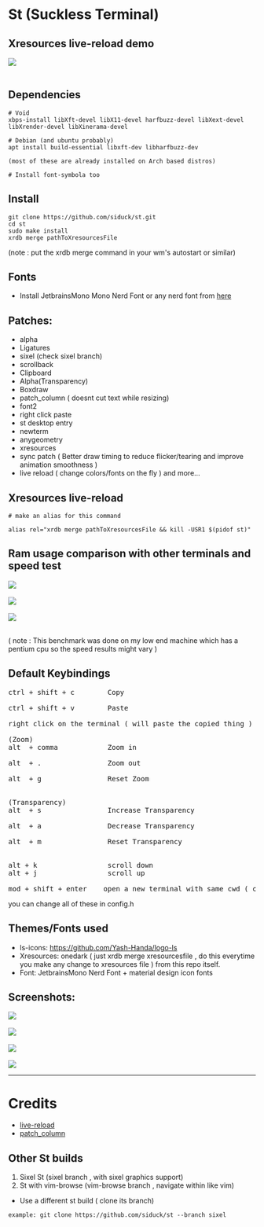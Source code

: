 # St (Suckless Terminal)

## Xresources live-reload demo

<img src="https://github.com/siduck/dotfiles/blob/all/rice%20flex/live-reloadXresources.gif"> <br><br>

## Dependencies

```
# Void 
xbps-install libXft-devel libX11-devel harfbuzz-devel libXext-devel libXrender-devel libXinerama-devel
 
# Debian (and ubuntu probably)
apt install build-essential libxft-dev libharfbuzz-dev 

(most of these are already installed on Arch based distros)

# Install font-symbola too
```

## Install

```
git clone https://github.com/siduck/st.git
cd st
sudo make install 
xrdb merge pathToXresourcesFile
```

(note : put the xrdb merge command in your wm's autostart or similar) 

## Fonts 

- Install JetbrainsMono Mono Nerd Font or any nerd font from [here](https://www.nerdfonts.com/font-downloads)

## Patches:

- alpha 
- Ligatures
- sixel (check sixel branch)
- scrollback
- Clipboard
- Alpha(Transparency)
- Boxdraw
- patch_column ( doesnt cut text while resizing)
- font2
- right click paste
- st desktop entry
- newterm
- anygeometry
- xresources
- sync patch ( Better draw timing to reduce flicker/tearing and improve animation smoothness )
- live reload ( change colors/fonts on the fly )
  and more...
  <br>

## Xresources live-reload

```
# make an alias for this command

alias rel="xrdb merge pathToXresourcesFile && kill -USR1 $(pidof st)"
```

## Ram usage comparison with other terminals and speed test
<img src="https://raw.githubusercontent.com/siduck/dotfiles/all/rice%20flex/terminal_ramUsage.jpg"> <br><br>
<img src="https://raw.githubusercontent.com/siduck/dotfiles/all/rice%20flex/speedTest.png"> <br><br>
<img src="https://raw.githubusercontent.com/siduck/dotfiles/all/rice%20flex/speedTest1.png"> <br><br>

( note : This benchmark was done on my low end machine which has a pentium cpu so the speed results might vary )

## Default Keybindings<br>

<pre>
ctrl + shift + c        Copy  <br>
ctrl + shift + v        Paste <br>
right click on the terminal ( will paste the copied thing ) 

(Zoom)
alt  + comma            Zoom in <br>
alt  + .                Zoom out <br>
alt  + g                Reset Zoom<br>

(Transparency)
alt  + s                Increase Transparency<br>
alt  + a                Decrease Transparency<br>
alt  + m                Reset Transparency<br>

alt + k                 scroll down 
alt + j                 scroll up

mod + shift + enter    open a new terminal with same cwd ( current working directory )
</pre>

you can change all of these in config.h
<br>

## Themes/Fonts used

- ls-icons: https://github.com/Yash-Handa/logo-ls <br>
- Xresources: onedark ( just xrdb merge xresourcesfile , do this everytime you make any change to xresources file ) from this repo itself.<br>
- Font: JetbrainsMono Nerd Font + material design icon fonts

## Screenshots:

<img src="https://raw.githubusercontent.com/siduck/dotfiles/all/misc/delete_this/bruh.png"> <br><br>
<img src="https://raw.githubusercontent.com/siduck/dotfiles/all/misc/delete_this/ithree0-36-43.png"> <br><br>
<img src="https://raw.githubusercontent.com/siduck/dotfiles/all/misc/delete_this/two7-00.png"> <br><br>
<img src="https://raw.githubusercontent.com/siduck/dotfiles/all/misc/delete_this/u.png"> <br><hr>

# Credits

- [live-reload](https://github.com/nimaipatel/st) 
- [patch_column](https://github.com/nimaipatel/st/blob/all/patches/7672445bab01cb4e861651dc540566ac22e25812.diff)

## Other St builds <br>

1. Sixel St (sixel branch , with sixel graphics support)
2. St with vim-browse (vim-browse branch , navigate within like vim)

- Use a different st build ( clone its branch)

`example: git clone https://github.com/siduck/st --branch sixel`
